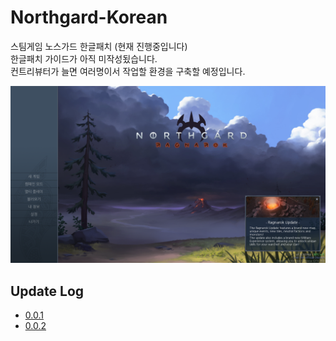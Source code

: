 # Northgard-Korean
스팀게임 노스가드 한글패치 (현재 진행중입니다)<br>
한글패치 가이드가 아직 미작성됬습니다.<br>
컨트리뷰터가 늘면 여러명이서 작업할 환경을 구축할 예정입니다.<br>

![Image](./ragnarok.png)

## Update Log
- [0.0.1](./Updates/Logs/0.0.1/Log.md)
- [0.0.2](./Updates/Logs/0.0.2/Log.md)
